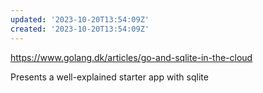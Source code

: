```yaml
---
updated: '2023-10-20T13:54:09Z'
created: '2023-10-20T13:54:09Z'
---
```

https://www.golang.dk/articles/go-and-sqlite-in-the-cloud

Presents a well-explained starter app with sqlite